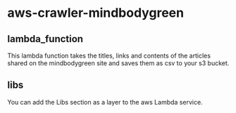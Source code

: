 # aws-crawler-mindbodygreen

## lambda_function
This lambda function takes the titles, links and contents of the articles shared on the mindbodygreen site and saves them as csv to your s3 bucket.
## libs
You can add the Libs section as a layer to the aws Lambda service.
